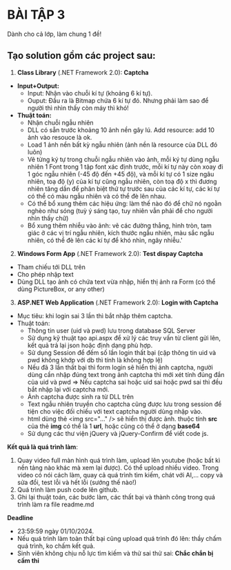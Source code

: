 # BÀI TẬP 3 #

Dành cho cả lớp, làm chung 1 đề!

## Tạo solution gồm các project sau:
1. **Class Library** (.NET Framework 2.0): **Captcha**
  - **Input+Output:**
    + Input: Nhận vào chuỗi kí tự (khoảng 6 kí tự).
    + Ouput: Đầu ra là Bitmap chứa 6 kí tự đó. Nhưng phải làm sao để người thì nhìn thấy còn máy thì khó!
  - **Thuật toán:**
    + Nhận chuỗi ngẫu nhiên
    + DLL có sẵn trước khoảng 10 ảnh nền gây lú. Add resource: add 10 ảnh vào resouce là ok.
    + Load 1 ảnh nền bất kỳ ngẫu nhiên (ảnh nền là resource của DLL đó luôn)
    + Vẽ từng ký tự trong chuỗi ngẫu nhiên vào ảnh, mỗi ký tự dùng ngẫu nhiên 1 Font trong 1 tập font xác định trước, mỗi kí tự này còn xoay đi 1 góc ngẫu nhiên (-45 độ đến +45 độ), và mỗi kí tự có 1 size ngâu nhiên, toạ độ (y) của kí tự cũng ngẫu nhiên, còn toạ độ x thì đương nhiên tăng dần để phân biệt thứ tự trước sau của các kí tự, các kí tự có thể có màu ngẫu nhiên và có thể đè lên nhau.
    + Có thể bổ xung thêm các hiệu ứng: làm thế nào đó để chữ nó ngoằn nghèo như sóng (tuỳ ý sáng tạo, tuy nhiên vẫn phải để cho người nhìn thấy chữ)
    + Bổ xung thêm nhiễu vào ảnh: vẽ các đường thẳng, hình tròn, tam giác ở các vị trí ngẫu nhiên, kích thước ngẫu nhiên, màu sắc ngẫu nhiên, có thể đè lên các kí tự để khó nhìn, ngây nhiễu.'
2. **Windows Form App** (.NET Framework 2.0): **Test dispay Captcha**
  - Tham chiếu tới DLL trên
  - Cho phép nhập text
  - Dùng DLL tạo ảnh có chứa text vừa nhập, hiển thị ảnh ra Form (có thể dùng PictureBox, or any other)
3. **ASP.NET Web Application** (.NET Framework 2.0): **Login with Captcha**
  - Mục tiêu: khi login sai 3 lần thì bắt nhập thêm captcha.
  - Thuật toán:
    + Thông tin user (uid và pwd) lưu trong database SQL Server
    + Sử dụng kỹ thuật tạo api.aspx để xử lý các truy vấn từ client gửi lên, kết quả trả lại json hoặc định dạng phù hợp.
    + Sử dụng Session để đếm số lần login thất bại (cặp thông tin uid và pwd không khớp với db thì tính là không hợp lệ)
    + Nếu đã 3 lần thất bại thì form login sẽ hiển thị ảnh captcha, người dùng cần nhập đúng text trong ảnh captcha thì mới xét tính đúng đắn của uid và pwd => Nếu captcha sai hoặc uid sai hoặc pwd sai thì đều bắt nhập lại với captcha mới.
    + Ảnh captcha được sinh ra từ DLL trên
    + Text ngẫu nhiên truyền cho captcha cũng được lưu trong session để tiện cho việc đối chiếu với text captcha người dùng nhập vào.
    + html dùng thẻ &lt;img src="..." /&gt; sẽ hiển thị được ảnh. thuộc tính **src** của thẻ **img** có thể là 1 **url**, hoặc cũng có thể ở dạng **base64**
    + Sử dụng các thư viện jQuery và jQuery-Confirm để viết code js.

**Kết quả là quá trình làm**: 
  1. Quay video full màn hình quá trình làm, upload lên youtube (hoặc bất kì nền tảng nào khác mà xem lại được). Có thể upload nhiều video. Trong video có nói cách làm, quay cả quá trình tìm kiếm, chát với AI,... copy và sửa đổi, test lỗi và hết lỗi (sướng thế nào!)
  2. Quá trình làm push code lên github.
  3. Ghi lại thuật toán, các bước làm, các thất bại và thành công trong quá trình làm ra file readme.md

**Deadline**
  - 23:59:59 ngày 01/10/2024.
  - Nếu quá trình làm toàn thất bại cũng upload quá trình đó lên: thầy chấm quá trình, ko chấm kết quả.
- Sinh viên không chịu nỗ lực tìm kiếm và thử sai thử sai: **Chắc chắn bị cấm thi**
